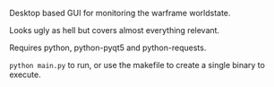 Desktop based GUI for monitoring the warframe worldstate.

Looks ugly as hell but covers almost everything relevant.

Requires python, python-pyqt5 and python-requests.

`python main.py` to run, or use the makefile to create a single binary to execute. 
